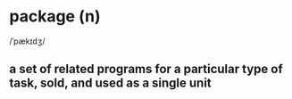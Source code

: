 # package (n)

/ˈpækɪdʒ/

## a set of related programs for a particular type of task, sold, and used as a single unit